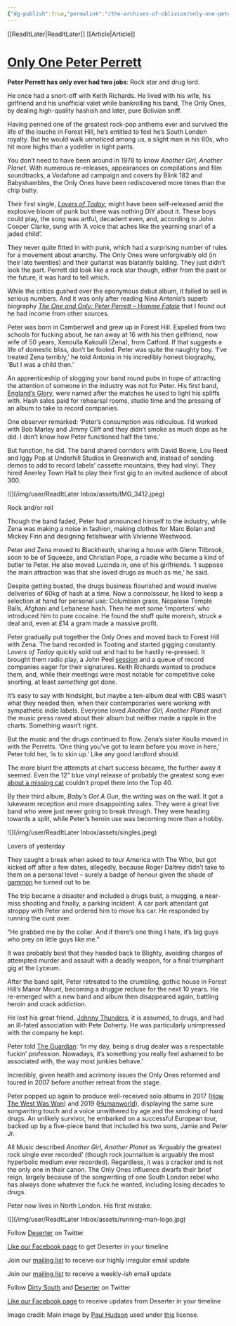 ```yaml
---
{"dg-publish":true,"permalink":"/the-archives-of-oblivion/only-one-peter-perrett/"}
---
```


[[ReadItLater\|ReadItLater]] [[Article\|Article]]



# [Only One Peter Perrett](https://deserter.co.uk/2020/09/only-one-peter-perrett/)

**Peter Perrett has only ever had two jobs**: Rock star and drug lord.

He once had a snort-off with Keith Richards. He lived with his wife, his girlfriend and his unofficial valet while bankrolling his band, The Only Ones, by dealing high-quality hashish and later, pure Bolivian sniff. 

Having penned one of the greatest rock-pop anthems ever and survived the life of the louche in Forest Hill, he’s entitled to feel he’s South London royalty. But he would walk unnoticed among us, a slight man in his 60s, who hit more highs than a yodeller in tight pants.

You don’t need to have been around in 1978 to know *Another Girl, Another Planet.* With numerous re-releases, appearances on compilations and film soundtracks, a Vodafone ad campaign and covers by Blink 182 and Babyshambles, the Only Ones have been rediscovered more times than the chip butty. 

Their first single, *[Lovers of Today](https://www.youtube.com/watch?v=3PIaK0FwMos)*, might have been self-released amid the explosive bloom of punk but there was nothing DIY about it. These boys could play, the song was artful, decadent even, and, according to John Cooper Clarke, sung with ‘A voice that aches like the yearning snarl of a jaded child’.

They never quite fitted in with punk, which had a surprising number of rules for a movement about anarchy. The Only Ones were unforgivably old (in their late twenties) and their guitarist was blatantly balding. They just didn’t look the part. Perrett did look like a rock star though, either from the past or the future, it was hard to tell which.

While the critics gushed over the eponymous debut album, it failed to sell in serious numbers. And it was only after reading Nina Antonia’s superb biography *[The One and Only: Peter Perrett – Homme Fatale](https://www.amazon.co.uk/One-Only-Peter-Perrett-Fatale/dp/0946719160)* that I found out he had income from other sources. 

Peter was born in Camberwell and grew up in Forest Hill. Expelled from two schools for fucking about, he ran away at 16 with his then girlfriend, now wife of 50 years, Xenoulla Kakoulli (Zena), from Catford. If that suggests a life of domestic bliss, don’t be fooled. Peter was quite the naughty boy. ‘I’ve treated Zena terribly,’ he told Antonia in his incredibly honest biography, ‘But I was a child then.’ 

An apprenticeship of slogging your band round pubs in hope of attracting the attention of someone in the industry was not for Peter. His first band, [England’s Glory](https://www.youtube.com/watch?v=WR8_fRNMvgA), were named after the matches he used to light his spliffs with. Hash sales paid for rehearsal rooms, studio time and the pressing of an album to take to record companies.

One observer remarked: ‘Peter’s consumption was ridiculous. I’d worked with Bob Marley and Jimmy Cliff and they didn’t smoke as much dope as he did. I don’t know how Peter functioned half the time.’

But function, he did. The band shared corridors with David Bowie, Lou Reed and Iggy Pop at Underhill Studios in Greenwich and, instead of sending demos to add to record labels’ cassette mountains, they had vinyl. They hired Anerley Town Hall to play their first gig to an invited audience of about 300. 



![](/img/user/ReadItLater Inbox/assets/IMG_3412.jpeg)

Rock and/or roll

Though the band faded, Peter had announced himself to the industry, while Zena was making a noise in fashion, making clothes for Marc Bolan and Mickey Finn and designing fetishwear with Vivienne Westwood. 

Peter and Zena moved to Blackheath, sharing a house with Glenn Tilbrook, soon to be of Squeeze, and Christian Pope, a roadie who became a kind of butler to Peter. He also moved Lucinda in, one of his girlfriends. ‘I suppose the main attraction was that she loved drugs as much as me,’ he said.

Despite getting busted, the drugs business flourished and would involve deliveries of 60kg of hash at a time. Now a connoisseur, he liked to keep a selection at hand for personal use: Columbian grass, Nepalese Temple Balls, Afghani and Lebanese hash. Then he met some ‘importers’ who introduced him to pure cocaine. He found the stuff quite moreish, struck a deal and, even at £14 a gram made a massive profit. 

Peter gradually put together the Only Ones and moved back to Forest Hill with Zena. The band recorded in Tooting and started gigging constantly.  *Lovers of Today* quickly sold out and had to be hastily re-pressed. It brought them radio play, a John Peel [session](https://www.bbc.co.uk/radio1/johnpeel/sessions/) and a queue of record companies eager for their signatures. Keith Richards wanted to produce them, and, while their meetings were most notable for competitive coke snorting, at least *something* got done.

It’s easy to say with hindsight, but maybe a ten-album deal with CBS wasn’t what they needed then, when their contemporaries were working with sympathetic indie labels. Everyone loved *Another Girl, Another Planet* and the music press raved about their album but neither made a ripple in the charts. Something wasn’t right.

But the music and the drugs continued to flow. Zena’s sister Koulla moved in with the Perretts. ‘One thing you’ve got to learn before you move in here,’ Peter told her, ‘is to skin up.’ Like any good landlord should. 

The more blunt the attempts at chart success became, the further away it seemed. Even the 12” blue vinyl release of probably the greatest song ever [about a missing cat](https://www.youtube.com/watch?v=NOOF7o00mEw) couldn’t propel them into the Top 40.  

By their third album, *Baby’s Got A Gun*, the writing was on the wall. It got a lukewarm reception and more disappointing sales. They were a great live band who were just never going to break through. They were heading towards a split, while Peter’s heroin use was becoming more than a hobby. 

![](/img/user/ReadItLater Inbox/assets/singles.jpeg)

Lovers of yesterday

They caught a break when asked to tour America with The Who, but got kicked off after a few dates, allegedly, because Roger Daltrey didn’t take to them on a personal level – surely a badge of honour given the shade of [gammon](https://www.nme.com/blogs/nme-blogs/mark-words-no-roger-daltrey-wont-able-tour-like-eu-2466666) he turned out to be. 

The trip became a disaster and included a drugs bust, a mugging, a near-miss shooting and finally, a parking incident. A car park attendant got stroppy with Peter and ordered him to move his car. He responded by running the cunt over. 

“He grabbed me by the collar. And if there’s one thing I hate, it’s big guys who prey on little guys like me.”

It was probably best that they headed back to Blighty, avoiding charges of attempted murder and assault with a deadly weapon, for a final triumphant gig at the Lyceum. 

After the band split, Peter retreated to the crumbling, gothic house in Forest Hill’s Manor Mount, becoming a druggie recluse for the next 10 years. He re-emerged with a new band and album then disappeared again, battling heroin and crack addiction. 

He lost his great friend, [Johnny Thunders](https://www.allmusic.com/artist/johnny-thunders-mn0000252184/biography), it is assumed, to drugs, and had an ill-fated association with Pete Doherty. He was particularly unimpressed with the company he kept.

Peter told [The Guardian](https://www.theguardian.com/music/2007/apr/05/popandrock.alexispetridis): ‘In my day, being a drug dealer was a respectable fuckin’ profession. Nowadays, it’s something you really feel ashamed to be associated with, the way most junkies behave.’

Incredibly, given health and acrimony issues the Only Ones reformed and toured in 2007 before another retreat from the stage. 

Peter popped up again to produce well-received solo albums in 2017 ([How The West Was Won](https://www.theguardian.com/music/2017/jun/29/peter-perrett-how-the-west-was-won-review-the-only-ones)) and 2019 ([Humanworld](https://www.theguardian.com/music/2019/jun/09/peter-perrett-humanworld-review-only-ones)), displaying the same sure songwriting touch and a voice unwithered by age and the smoking of hard drugs. An unlikely survivor, he embarked on a successful European tour, backed up by a five-piece band that included his two sons, Jamie and Peter Jr.

All Music described *Another Girl, Another Planet* as ‘Arguably the greatest rock single ever recorded’ (though rock journalism is arguably the most hyperbolic medium ever recorded). Regardless, it was a cracker and is not the only one in their canon. The Only Ones influence dwarfs their brief reign, largely because of the songwriting of one South London rebel who has always done whatever the fuck he wanted, including losing decades to drugs. 

Peter now lives in North London. His first mistake.

![](/img/user/ReadItLater Inbox/assets/running-man-logo.jpg)

Follow [Deserter](http://twitter.com/deserterblog) on Twitter

[Like our Facebook page](https://www.facebook.com/deserterblog) to get Deserter in your timeline

Join our [mailing list](http://eepurl.com/6wdSj) to receive our highly irregular email update

  
Join our [mailing list](http://eepurl.com/6wdSj) to receive a weekly-*ish* email update

Follow [Dirty South](https://twitter.com/DirtySouth15) and [Deserter](https://twitter.com/deserterblog) on Twitter

[Like our Facebook page](https://www.facebook.com/deserterblog) to receive updates from Deserter in your timeline

Image credit: Main image by [Paul Hudson](https://www.flickr.com/photos/pahudson/) used under [this](https://creativecommons.org/licenses/by/2.0/) license.